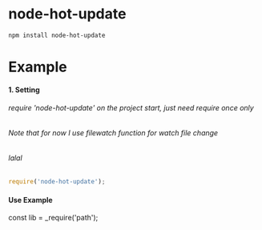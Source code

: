 node-hot-update
=============

    npm install node-hot-update

Example
==============

#### 1. Setting

######  require 'node-hot-update' on the project start, just need require once only
######  Note that  for now I use filewatch function for watch file change
######  lalal
######
```javascript
require('node-hot-update');
```


#### Use Example


const lib = _require('path');
```